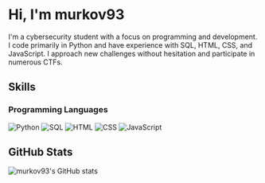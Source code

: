 # Hi, I'm murkov93

I'm a cybersecurity student with a focus on programming and development.
I code primarily in Python and have experience with SQL, HTML, CSS, and JavaScript.
I approach new challenges without hesitation and participate in numerous CTFs.



## Skills

### Programming Languages
<p>
  <img src="https://img.shields.io/badge/Python-000000?style=for-the-badge&logo=python&logoColor=ffffff" alt="Python"/>
  <img src="https://img.shields.io/badge/SQL-000000?style=for-the-badge&logo=mysql&logoColor=ffffff" alt="SQL"/>
  <img src="https://img.shields.io/badge/HTML-000000?style=for-the-badge&logo=html5&logoColor=ffffff" alt="HTML"/>
  <img src="https://img.shields.io/badge/CSS-000000?style=for-the-badge&logo=css3&logoColor=ffffff" alt="CSS"/>
  <img src="https://img.shields.io/badge/JavaScript-000000?style=for-the-badge&logo=javascript&logoColor=ffffff" alt="JavaScript"/>
</p>



## GitHub Stats

![murkov93's GitHub stats](https://github-readme-stats.vercel.app/api?username=murkov93&show_icons=true&bg_color=000000&title_color=ffffff&text_color=ffffff&icon_color=ffffff&border_color=ffffff)

